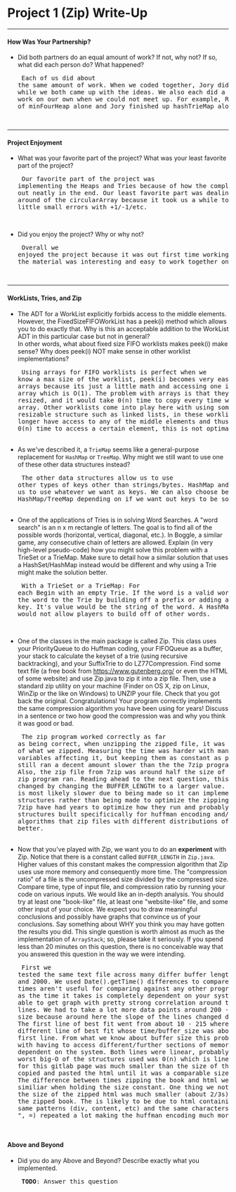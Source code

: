 # Project 1 (Zip) Write-Up #
--------

#### How Was Your Partnership? ####
-   Did both partners do an equal amount of work?  If not, why not?
    If so, what did each person do? What happened?<pre>
Each of us did about the same amount of work. When we coded together, 
Jory did the typing while we both came up with the ideas. We also each did
a little bit of work on our own when we could not meet up. For example, Ryan
did a lot of minFourHeap alone and Jory finished up hashTrieMap alone.
</pre><br>

-----

#### Project Enjoyment ####
-   What was your favorite part of the project?  What was your least
    favorite part of the project?<pre>
Our favorite part of the project was implementing the Heaps and Tries because
of how the complex math worked out neatly in the end. 
Our least favorite part was dealing with the wrap around of the circularArray
because it took us a while to iron out the little small errors with +1/-1/etc.
</pre><br>

-   Did you enjoy the project?  Why or why not?<pre>
Overall we enjoyed the project because it was out first time working together
and the material was interesting and easy to work together on.
</pre><br>

-----

#### WorkLists, Tries, and Zip ####
-   The ADT for a WorkList explicitly forbids access to the middle elements.  However, the FixedSizeFIFOWorkList has a peek(i) method
    which allows you to do exactly that.  Why is this an acceptable addition to the WorkList ADT in this particular case but not in general?  
    In other words, what about fixed size FIFO worklists makes peek(i) make sense? Why does peek(i) NOT make sense in other worklist implementations?<pre>
Using arrays for FIFO worklists is perfect when we know a max size of the worklist, peek(i) becomes very easy
 and quick for arrays because its just a little math and accessing one index in the array which is O(1). 
 The problem with arrays is that they can't be resized, and it would take 0(n) time to copy every time we 
 need a bigger array. Other worklists come into play here with using some type of resizable structure such 
 as linked lists, in these worklists we no longer have access to any of the middle elements and thus is 
 would take 0(n) time to access a certain element, this is not optimal.
</pre><br>
-   As we've described it, a `TrieMap` seems like a general-purpose replacement for `HashMap` or `TreeMap`.  Why might we still want to use one
    of these other data structures instead?<pre>
The other data structures allow us to use other types of keys other than strings/bytes. HashMap and TreeMap allow 
us to use whatever we want as keys. We can also choose between HashMap/TreeMap depending on if we want out keys
to be sorted. 
</pre><br>
-   One of the applications of Tries is in solving Word Searches.  A "word search" is an n x m rectangle of letters.  The goal is to find all
    of the possible words (horizontal, vertical, diagonal, etc.).  In Boggle, a similar game, any consecutive chain of letters
    are allowed.  Explain (in very high-level pseudo-code) how you might solve this problem with a TrieSet or a TrieMap.  Make sure to detail
    how a similar solution that uses a HashSet/HashMap instead would be different and why using a Trie might make the solution better.<pre>
With a TrieSet or a TrieMap: For each 
Begin with an empty Trie. If the word is a valid word then insert the word to the Trie by building off a
prefix or adding an entire new key. It's value would be the string of the word. 
A HashMap or HashSet would not allow players to build off of other words.

</pre><br>
-   One of the classes in the main package is called Zip.  This class uses your PriorityQueue to do Huffman coding, your FIFOQueue as a buffer,
    your stack to calculate the keyset of a trie (using recursive backtracking), and your SuffixTrie to do LZ77Compression.  Find some text file
    (a free book from https://www.gutenberg.org/ or even the HTML of some website) and use Zip.java to zip it into a zip file.  Then, use a 
    standard zip utility on your machine (Finder on OS X, zip on Linux, WinZip or the like on Windows) to UNZIP your file.  Check that you got back
    the original.  Congratulations!  Your program correctly implements the same compression algorithm you have been using for years!  Discuss in a
    sentence or two how good the compression was and why you think it was good or bad.<pre>
The zip program worked correctly as far as being correct, when unzipping the zipped file, it was an exactly copy of what we zipped.  Measuring the time was harder with many outside variables affecting it, but keeping them as constant as possible our zip still ran a decent amount slower than 
the the 7zip program we used.  Also, the zip file from 7zip was around half the size of the file
our zip program ran.  Reading ahead to the next question, this could be changed by changing the BUFFER_LENGTH to a larger value.  Our zip program is most likely slower due to being made so it can implement our structures rather than being made to optimize the zipping.  Programs like 7zip have had years to optimize how they run and probably have structures built specificically for huffman encoding and/or use other algorithms that zip files with different distributions of characters better. 
</pre><br>
-   Now that you've played with Zip, we want you to do an **experiment** with Zip.  Notice that there is a constant called `BUFFER_LENGTH` in `Zip.java`.
    Higher values of this constant makes the compression algorithm that Zip uses use more memory and consequently more time.  The "compression ratio"
    of a file is the uncompressed size divided by the compressed size.  Compare time, type of input file, and compression ratio by running
    your code on various inputs.  We would like an in-depth analysis.  You should try at least one "book-like" file, at least one "website-like" file,
    and some other input of your choice.  We expect you to draw meaningful conclusions and possibly have graphs that convince us of your conclusions. 
    Say something about WHY you think you may have gotten the results you did.
    This single question is worth almost as much as the implementation of `ArrayStack`; so, please take it seriously.  If you spend less than 20 minutes
    on this question, there is no conceivable way that you answered this question in the way we were intending.<pre>
First we tested the same text file across many differ buffer lengths between 10 and 2000.  We used 
Date().getTime() differences to compare zip times, the times aren't useful for comparing against
any other programs or systems as the time it takes is completely dependent on your system but we were
able to get graph with pretty strong correlation around two different lines.  We had to take a lot more data points around 200 - 400 buffer size because around here the slope of the lines changed dramatically.  The first line of best fit went from about 10 - 215 where it leaped to a different line of best fit whose time/buffer_size was about 150% of the first line.  From what we know about buffer size this probably has to do with having to access different/further sections of memory and is dependent on the system. Both lines were linear, probably due to the worst big-O of the structures used was 0(n) which is linear. The html for this gitlab page was much smaller than the size of the book, so we copied and pasted the html until it was a comparable size to the book.  The difference between times zipping the book and html were very similiar when holding the size constant.  One thing we noticed was that the size of the zipped html was much smaller (about 2/3s) of the size of the zipped book.  The is likely to be due to html containing a lot of the same patterns (div, content, etc) and the same characters (<, >, ", =) repeated a lot making the huffman encoding much more efficient.
</pre><br>

#### Above and Beyond ####
-   Did you do any Above and Beyond?  Describe exactly what you
    implemented.<pre>
**TODO**: Answer this question
</pre><br>
